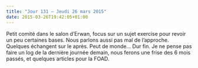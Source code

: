 ```yaml
---
title: "Jour 131 — Jeudi 26 mars 2015"
date: 2015-03-26T19:42:05+01:00
---
```



Petit comité dans le salon d’Erwan, focus sur un sujet exercise pour
revoir un peu certaines bases. Nous parlons aussi pas mal de l’approche.
Quelques échangent sur le après. Peut de monde… Dur fin. Je ne pense pas
faire un log de la dernière journée demain, nous ferons une frise des 6
mois passés, et quelques articles pour la FOAD.

